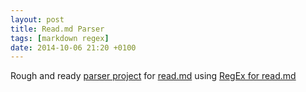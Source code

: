 ```yaml
---
layout: post
title: Read.md Parser
tags: [markdown regex]
date: 2014-10-06 21:20 +0100
---
```

Rough and ready [parser project](https://github.com/idiotandrobot/ReadMarkdownParser) for [read.md](https://github.com/idiotandrobot/blog/blob/gh-pages/read.md) using [RegEx for read.md](2014/10/05/regex-for-read.md/)
